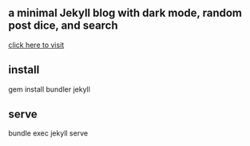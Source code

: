 ##  a minimal Jekyll blog with dark mode, random post dice, and search

[click here to visit](https://selimslab.github.io)
## install

gem install bundler jekyll

## serve

bundle exec jekyll serve

